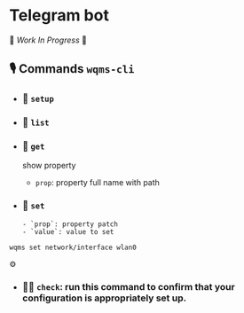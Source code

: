 # Telegram bot

🚧 _Work In Progress_ 🚧

## 🎙️ Commands `wqms-cli`

- ### 🔩 `setup`

- ### 🔩 `list`

- ### 🔬️ `get`
  show property
  - `prop`: property full name with path

* ### 🔧 `set`

      - `prop`: property patch
      - `value`: value to set

```
wqms set network/interface wlan0
```

⚙

- ### 🕵️‍♀️ `check`: run this command to confirm that your configuration is appropriately set up.